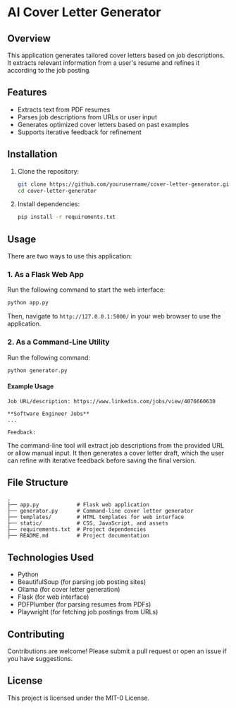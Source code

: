 # AI Cover Letter Generator

## Overview

This application generates tailored cover letters based on job descriptions. It extracts relevant information from a user's resume and refines it according to the job posting.

## Features

- Extracts text from PDF resumes
- Parses job descriptions from URLs or user input
- Generates optimized cover letters based on past examples
- Supports iterative feedback for refinement

## Installation

1. Clone the repository:
   ```sh
   git clone https://github.com/yourusername/cover-letter-generator.git
   cd cover-letter-generator
   ```
2. Install dependencies:
   ```sh
   pip install -r requirements.txt
   ```

## Usage

There are two ways to use this application:

### 1. As a Flask Web App

Run the following command to start the web interface:

```sh
python app.py
```

Then, navigate to `http://127.0.0.1:5000/` in your web browser to use the application.

### 2. As a Command-Line Utility

Run the following command:

```sh
python generator.py
```

#### Example Usage

```
Job URL/description: https://www.linkedin.com/jobs/view/4076660630

**Software Engineer Jobs**
...

Feedback:
```

The command-line tool will extract job descriptions from the provided URL or allow manual input. It then generates a cover letter draft, which the user can refine with iterative feedback before saving the final version.

## File Structure

```
.
├── app.py            # Flask web application
├── generator.py      # Command-line cover letter generator
├── templates/        # HTML templates for web interface
├── static/           # CSS, JavaScript, and assets
├── requirements.txt  # Project dependencies
├── README.md         # Project documentation
```

## Technologies Used

- Python
- BeautifulSoup (for parsing job posting sites)
- Ollama (for cover letter generation)
- Flask (for web interface)
- PDFPlumber (for parsing resumes from PDFs)
- Playwright (for fetching job postings from URLs)


## Contributing

Contributions are welcome! Please submit a pull request or open an issue if you have suggestions.

## License

This project is licensed under the MIT-0 License.
